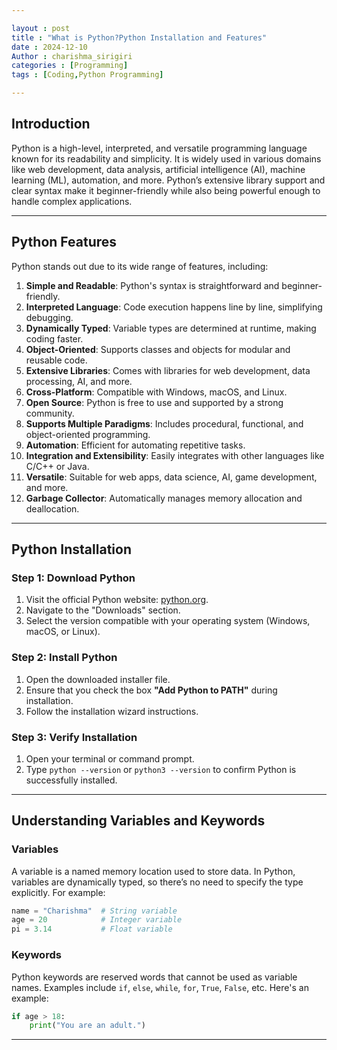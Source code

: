 ```yaml
---

layout : post
title : "What is Python?Python Installation and Features"
date : 2024-12-10
Author : charishma_sirigiri
categories : [Programming]
tags : [Coding,Python Programming]

---
```


## **Introduction**  

Python is a high-level, interpreted, and versatile programming language known for its readability and simplicity. It is widely used in various domains like web development, data analysis, artificial intelligence (AI), machine learning (ML), automation, and more. Python’s extensive library support and clear syntax make it beginner-friendly while also being powerful enough to handle complex applications.  

---

## **Python Features**  

Python stands out due to its wide range of features, including:  

1. **Simple and Readable**: Python's syntax is straightforward and beginner-friendly.  
2. **Interpreted Language**: Code execution happens line by line, simplifying debugging.  
3. **Dynamically Typed**: Variable types are determined at runtime, making coding faster.  
4. **Object-Oriented**: Supports classes and objects for modular and reusable code.  
5. **Extensive Libraries**: Comes with libraries for web development, data processing, AI, and more.  
6. **Cross-Platform**: Compatible with Windows, macOS, and Linux.  
7. **Open Source**: Python is free to use and supported by a strong community.  
8. **Supports Multiple Paradigms**: Includes procedural, functional, and object-oriented programming.  
9. **Automation**: Efficient for automating repetitive tasks.  
10. **Integration and Extensibility**: Easily integrates with other languages like C/C++ or Java.  
11. **Versatile**: Suitable for web apps, data science, AI, game development, and more.  
12. **Garbage Collector**: Automatically manages memory allocation and deallocation.  

---

## **Python Installation**  

### **Step 1: Download Python**  
1. Visit the official Python website: [python.org](https://www.python.org).  
2. Navigate to the "Downloads" section.  
3. Select the version compatible with your operating system (Windows, macOS, or Linux).  

### **Step 2: Install Python**  
1. Open the downloaded installer file.  
2. Ensure that you check the box **"Add Python to PATH"** during installation.  
3. Follow the installation wizard instructions.  

### **Step 3: Verify Installation**  
1. Open your terminal or command prompt.  
2. Type `python --version` or `python3 --version` to confirm Python is successfully installed.  

---

## **Understanding Variables and Keywords**  

### **Variables**  
A variable is a named memory location used to store data. In Python, variables are dynamically typed, so there’s no need to specify the type explicitly. For example:  

```python
name = "Charishma"  # String variable
age = 20            # Integer variable
pi = 3.14           # Float variable
```  

### **Keywords**  
Python keywords are reserved words that cannot be used as variable names. Examples include `if`, `else`, `while`, `for`, `True`, `False`, etc. Here's an example:  

```python
if age > 18:
    print("You are an adult.")
```

---
